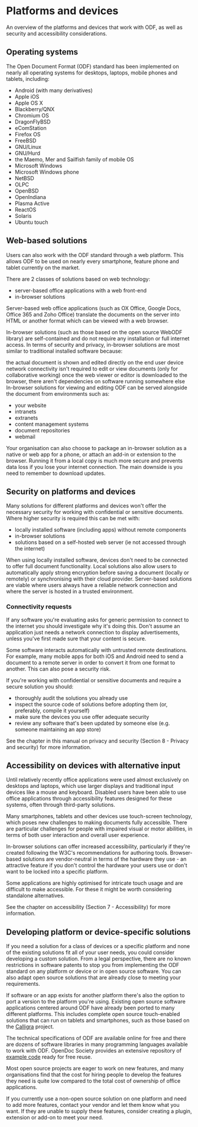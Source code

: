<!--
Copyright (C) 2015 Crown Copyright
Copyright (C) 2015 Paolo Dongilli

List of contributors:
- Cabinet Office, UK Government
- Paolo Dongilli, Autonomous Province of Bozen-Bolzano, South Tyrol, Italy
- ADD YOUR NAME HERE

This file is part of the document "Open Document Format (ODF) - A Guidance for Governments" which is licensed under the terms of the Open Government License v3.0 (http://www.nationalarchives.gov.uk/doc/open-government-licence/version/3/).

The whole document is a revised version of the document "Open Document Format (ODF): guidance for UK government" released by the Cabinet Office of the UK Government as of 11 September 2015. The original document can be found at https://www.gov.uk/guidance/open-document-format-odf-guidance-for-uk-government, licensed under the same Open Government Licence v3.0.
-->

# Platforms and devices
An overview of the platforms and devices that work with ODF, as well as security and accessibility considerations.

## Operating systems
The Open Document Format (ODF) standard has been implemented on nearly all operating systems for desktops, laptops, mobile phones and tablets, including:

- Android (with many derivatives)
- Apple iOS
- Apple OS X
- Blackberry/QNX
- Chromium OS
- DragonFlyBSD
- eComStation
- Firefox OS
- FreeBSD
- GNU/Linux
- GNU/Hurd
- the Maemo, Mer and Sailfish family of mobile OS
- Microsoft Windows
- Microsoft Windows phone
- NetBSD
- OLPC
- OpenBSD
- OpenIndiana
- Plasma Active
- ReactOS
- Solaris
- Ubuntu touch

## Web-based solutions

Users can also work with the ODF standard through a web platform. This allows ODF to be used on nearly every smartphone, feature phone and tablet currently on the market.

There are 2 classes of solutions based on web technology:

- server-based office applications with a web front-end
- in-browser solutions

Server-based web office applications (such as OX Office, Google Docs, Office 365 and Zoho Office) translate the documents on the server into HTML or another format which can be viewed with a web browser.

In-browser solutions (such as those based on the open source WebODF library) are self-contained and do not require any installation or full internet access. In terms of security and privacy, in-browser solutions are most similar to traditional installed software because:

the actual document is shown and edited directly on the end user device
network connectivity isn't required to edit or view documents (only for collaborative working)
once the web viewer or editor is downloaded to the browser, there aren't dependencies on software running somewhere else
In-browser solutions for viewing and editing ODF can be served alongside the document from environments such as:

- your website
- intranets
- extranets
- content management systems
- document repositories
- webmail

Your organisation can also choose to package an in-browser solution as a native or web app for a phone, or attach an add-in or extension to the browser. Running it from a local copy is much more secure and prevents data loss if you lose your internet connection. The main downside is you need to remember to download updates.

## Security on platforms and devices
Many solutions for different platforms and devices won't offer the necessary security for working with confidential or sensitive documents. Where higher security is required this can be met with:

- locally installed software (including apps) without remote components
- in-browser solutions
- solutions based on a self-hosted web server (ie not accessed through the internet)

When using locally installed software, devices don't need to be connected to offer full document functionality. Local solutions also allow users to automatically apply strong encryption before saving a document (locally or remotely) or synchronising with their cloud provider. Server-based solutions are viable where users always have a reliable network connection and where the server is hosted in a trusted environment.

### Connectivity requests
If any software you're evaluating asks for generic permission to connect to the internet you should investigate why it's doing this. Don't assume an application just needs a network connection to display advertisements, unless you've first made sure that your content is secure.

Some software interacts automatically with untrusted remote destinations. For example, many mobile apps for both iOS and Android need to send a document to a remote server in order to convert it from one format to another. This can also pose a security risk.

If you're working with confidential or sensitive documents and require a secure solution you should:

- thoroughly audit the solutions you already use
- inspect the source code of solutions before adopting them (or, preferably, compile it yourself)
- make sure the devices you use offer adequate security
- review any software that's been updated by someone else (e.g. someone maintaining an app store)

See the chapter in this manual on privacy and security (Section 8 - Privacy and security) for more information.

## Accessibility on devices with alternative input
Until relatively recently office applications were used almost exclusively on desktops and laptops, which use larger displays and traditional input devices like a mouse and keyboard. Disabled users have been able to use office applications through accessibility features designed for these systems, often through third-party solutions.

Many smartphones, tablets and other devices use touch-screen technology, which poses new challenges to making documents fully accessible. There are particular challenges for people with impaired visual or motor abilities, in terms of both user interaction and overall user experience.

In-browser solutions can offer increased accessibility, particularly if they're created following the W3C's recommendations for authoring tools. Browser-based solutions are vendor-neutral in terms of the hardware they use - an attractive feature if you don't control the hardware your users use or don't want to be locked into a specific platform.

Some applications are highly optimised for intricate touch usage and are difficult to make accessible. For these it might be worth considering standalone alternatives.

See the chapter on accessibility (Section 7 - Accessibility) for more information.

## Developing platform or device-specific solutions
If you need a solution for a class of devices or a specific platform and none of the existing solutions fit all of your user needs, you could consider developing a custom solution. From a legal perspective, there are no known restrictions in software patents to stop you from implementing the ODF standard on any platform or device or in open source software. You can also adapt open source solutions that are already close to meeting your requirements.

If software or an app exists for another platform there's also the option to port a version to the platform you're using. Existing open source software applications centered around ODF have already been ported to many different platforms. This includes complete open source touch-enabled solutions that can run on tablets and smartphones, such as those based on the [Calligra](https://www.calligra.org/) project.

The technical specifications of ODF are available online for free and there are dozens of software libraries in many programming languages available to work with ODF. OpenDoc Society provides an extensive repository of [example code](http://recipes.opendocsociety.org/) ready for free reuse.

Most open source projects are eager to work on new features, and many organisations find that the cost for hiring people to develop the features they need is quite low compared to the total cost of ownership of office applications.

If you currently use a non-open source solution on one platform and need to add more features, contact your vendor and let them know what you want. If they are unable to supply these features, consider creating a plugin, extension or add-on to meet your need.

